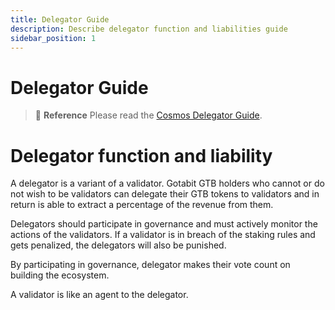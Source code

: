 ```yaml
---
title: Delegator Guide
description: Describe delegator function and liabilities guide
sidebar_position: 1
---
```


# Delegator Guide

>:memo: **Reference** Please read the [Cosmos Delegator Guide](https://hub.cosmos.network/main/delegators/delegator-guide-cli.html).

# Delegator function and liability
A delegator is a variant of a validator.  Gotabit GTB holders who cannot or do not wish to be validators can delegate their GTB tokens to validators and in return is able to extract a percentage of the revenue from them.

Delegators should participate in governance and must actively monitor the actions of the validators. If a validator is in breach of the staking rules and gets penalized, the delegators will also be punished.

By participating in governance, delegator makes their vote count on building the ecosystem.

A validator is like an agent to the delegator.
